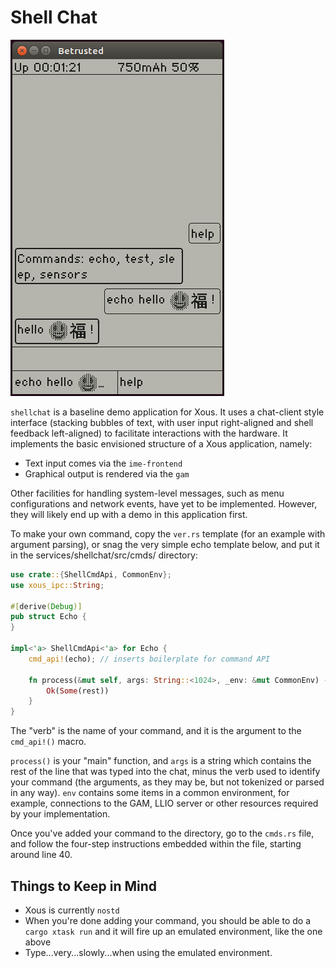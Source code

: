 # Shell Chat

![screenshot](shellchat_screen1.png)

`shellchat` is a baseline demo application for Xous. It uses a chat-client
style interface (stacking bubbles of text, with user input right-aligned
and shell feedback left-aligned) to facilitate interactions with the hardware.
It implements the basic envisioned structure of a Xous application, namely:

 - Text input comes via the `ime-frontend`
 - Graphical output is rendered via the `gam`

Other facilities for handling system-level messages, such as menu configurations
and network events, have yet to be implemented. However, they will likely end up
with a demo in this application first.

To make your own command, copy the `ver.rs` template (for an example with argument parsing),
or snag the very simple echo template below, and put
it in the services/shellchat/src/cmds/ directory:

```Rust
use crate::{ShellCmdApi, CommonEnv};
use xous_ipc::String;

#[derive(Debug)]
pub struct Echo {
}

impl<'a> ShellCmdApi<'a> for Echo {
    cmd_api!(echo); // inserts boilerplate for command API

    fn process(&mut self, args: String::<1024>, _env: &mut CommonEnv) -> Result<Option<String::<1024>>, xous::Error> {
        Ok(Some(rest))
    }
}
```

The "verb" is the name of your command, and it is the argument to the `cmd_api!()` macro.

`process()` is your "main" function, and `args` is a string which contains the
rest of the line that was typed into the chat, minus the verb used to identify
your command (the arguments, as they may be, but not tokenized or parsed in
any way). `env` contains some items in a common environment, for example, connections
to the GAM, LLIO server or other resources required by your implementation.

Once you've added your command to the directory, go to the `cmds.rs` file, and follow
the four-step instructions embedded within the file, starting around line 40.

## Things to Keep in Mind
- Xous is currently `nostd`
- When you're done adding your command, you should be able to do a `cargo xtask run` and it will fire up an emulated environment, like the one above
- Type...very...slowly...when using the emulated environment.
